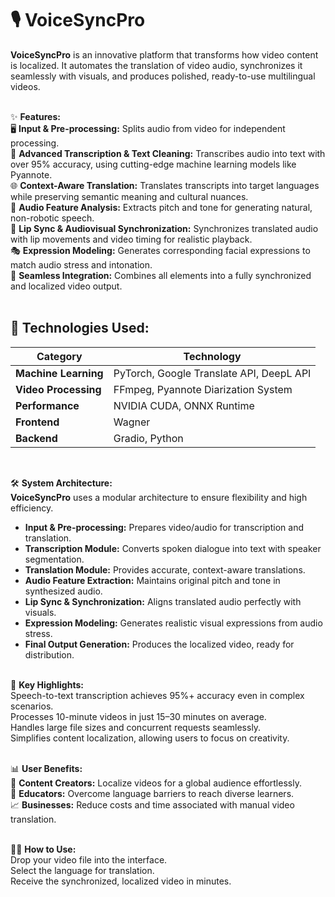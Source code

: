 # 🎙️ VoiceSyncPro
**VoiceSyncPro** is an innovative platform that transforms how video content is localized. It automates the translation of video audio, synchronizes it seamlessly with visuals, and produces polished, ready-to-use multilingual videos.<br><br>

✨ **Features:**<br>
🖥️ **Input & Pre-processing:** Splits audio from video for independent processing.<br>
📝 **Advanced Transcription & Text Cleaning:** Transcribes audio into text with over 95% accuracy, using cutting-edge machine learning models like Pyannote.<br>
🌐 **Context-Aware Translation:** Translates transcripts into target languages while preserving semantic meaning and cultural nuances.<br>
🎵 **Audio Feature Analysis:** Extracts pitch and tone for generating natural, non-robotic speech.<br>
👄 **Lip Sync & Audiovisual Synchronization:** Synchronizes translated audio with lip movements and video timing for realistic playback.<br>
🎭 **Expression Modeling:** Generates corresponding facial expressions to match audio stress and intonation.<br>
🔗 **Seamless Integration:** Combines all elements into a fully synchronized and localized video output.<br>
<br>
## 🚀 **Technologies Used:**  <br>

| **Category**         | **Technology**                                      |  
|----------------------|-----------------------------------------------------|  
| **Machine Learning** | PyTorch, Google Translate API, DeepL API            |  
| **Video Processing** | FFmpeg, Pyannote Diarization System                 |  
| **Performance**      | NVIDIA CUDA, ONNX Runtime                           |  
| **Frontend**         | Wagner                                              |  
| **Backend**          | Gradio, Python                                      |  
<br>

🛠️ **System Architecture:** <br>
**VoiceSyncPro** uses a modular architecture to ensure flexibility and high efficiency.<br>
- **Input & Pre-processing:** Prepares video/audio for transcription and translation.<br>
- **Transcription Module:** Converts spoken dialogue into text with speaker segmentation.<br>
- **Translation Module:** Provides accurate, context-aware translations.<br>
- **Audio Feature Extraction:** Maintains original pitch and tone in synthesized audio.<br>
- **Lip Sync & Synchronization:** Aligns translated audio perfectly with visuals.<br>
- **Expression Modeling:** Generates realistic visual expressions from audio stress.<br>
- **Final Output Generation:** Produces the localized video, ready for distribution.<br><br>

🌟 **Key Highlights:**<br>
Speech-to-text transcription achieves 95%+ accuracy even in complex scenarios.<br>
Processes 10-minute videos in just 15–30 minutes on average.<br>
Handles large file sizes and concurrent requests seamlessly.<br>
Simplifies content localization, allowing users to focus on creativity.<br><br>

📊 **User Benefits:**<br>
🎥 **Content Creators:** Localize videos for a global audience effortlessly.<br>
🏫 **Educators:** Overcome language barriers to reach diverse learners.<br>
📈 **Businesses:** Reduce costs and time associated with manual video translation.<br><br>

👩‍💻 **How to Use:**<br>
Drop your video file into the interface.<br>
Select the language for translation.<br>
Receive the synchronized, localized video in minutes.
